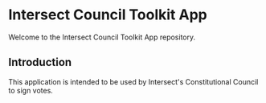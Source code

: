 # Intersect Council Toolkit App

Welcome to the Intersect Council Toolkit App repository.

## Introduction

This application is intended to be used by Intersect's Constitutional Council to sign votes.
